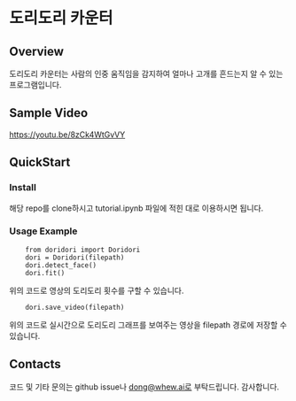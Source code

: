 # 도리도리 카운터

## Overview
도리도리 카운터는 사람의 인중 움직임을 감지하여 얼마나 고개를 흔드는지 알 수 있는 프로그램입니다. 

## Sample Video
https://youtu.be/8zCk4WtGvVY

## QuickStart

### Install

해당 repo를 clone하시고 tutorial.ipynb 파일에 적힌 대로 이용하시면 됩니다. 

### Usage Example

```
    from doridori import Doridori
    dori = Doridori(filepath)
    dori.detect_face()
    dori.fit()
``` 

위의 코드로 영상의 도리도리 횟수를 구할 수 있습니다. 

```
    dori.save_video(filepath)
```

위의 코드로 실시간으로 도리도리 그래프를 보여주는 영상을 filepath 경로에 저장할 수 있습니다. 

## Contacts
코드 및 기타 문의는 github issue나 dong@whew.ai로 부탁드립니다. 감사합니다.

